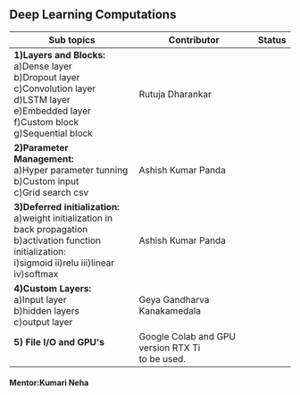 ## Deep Learning Computations


| Sub topics                                                                                                                                                    | Contributor                                        | Status |
| ------------------------------------------------------------------------------------------------------------------------------------------------------------- | -------------------------------------------------- | ------ |
| **1)Layers and Blocks:**<br>a)Dense layer<br>b)Dropout layer<br>c)Convolution layer<br>d)LSTM layer<br>e)Embedded layer<br>f)Custom block<br>g)Sequential block   | Rutuja Dharankar                                   |        |
| **2)Parameter Management:**<br>a)Hyper parameter tunning<br>b)Custom input<br>c)Grid search csv                                                                   | Ashish Kumar Panda                                 |        |
| **3)Deferred initialization:**<br>a)weight initialization in back propagation<br>b)activation function initialization:<br>i)sigmoid ii)relu iii)linear iv)softmax | Ashish Kumar Panda                                 |        |
| **4)Custom Layers:**<br>a)Input layer<br>b)hidden layers<br>c)output layer                                                                                        | Geya Gandharva Kanakamedala                        |        |
| **5) File I/O and GPU's**<br><br>                                                                                                                                 | Google Colab and GPU version RTX Ti<br>to be used. |

#### Mentor:Kumari Neha
